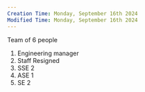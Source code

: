 ```yaml
---
Creation Time: Monday, September 16th 2024
Modified Time: Monday, September 16th 2024
---
```

Team of 6 people
1. Engineering manager
2. Staff Resigned
3. SSE 2
4. ASE 1
5. SE 2